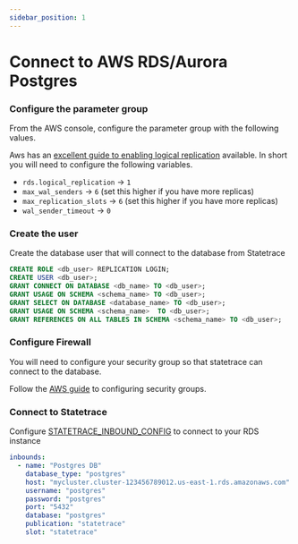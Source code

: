```yaml
---
sidebar_position: 1
---
```


# Connect to AWS RDS/Aurora Postgres


### Configure the parameter group

From the AWS console, configure the parameter group with the following values.

Aws has an [excellent guide to enabling logical replication](https://docs.aws.amazon.com/AmazonRDS/latest/AuroraUserGuide/AuroraPostgreSQL.Replication.Logical.html) available. In short you will need to configure the following variables.

* `rds.logical_replication` -> `1`
* `max_wal_senders` -> `6` (set this higher if you have more replicas)
* `max_replication_slots` -> `6` (set this higher if you have more replicas)
* `wal_sender_timeout` -> `0`

### Create the user

Create the database user that will connect to the database from Statetrace

```sql
CREATE ROLE <db_user> REPLICATION LOGIN;
CREATE USER <db_user>;
GRANT CONNECT ON DATABASE <db_name> TO <db_user>;
GRANT USAGE ON SCHEMA <schema_name> TO <db_user>;
GRANT SELECT ON DATABASE <database_name> TO <db_user>;
GRANT USAGE ON SCHEMA <schema_name>  TO <db_user>; 
GRANT REFERENCES ON ALL TABLES IN SCHEMA <schema_name> TO <db_user>;
```

### Configure Firewall

You will need to configure your security group so that statetrace can connect to the database.

Follow the [AWS guide](https://docs.aws.amazon.com/vpc/latest/userguide/VPC_SecurityGroups.html) to configuring security groups.


### Connect to Statetrace

Configure [STATETRACE_INBOUND_CONFIG](../reference/config) to connect to your RDS instance

```yaml
inbounds:
  - name: "Postgres DB"
    database_type: "postgres"
    host: "mycluster.cluster-123456789012.us-east-1.rds.amazonaws.com"
    username: "postgres"
    password: "postgres"
    port: "5432"
    database: "postgres"
    publication: "statetrace"
    slot: "statetrace"
```